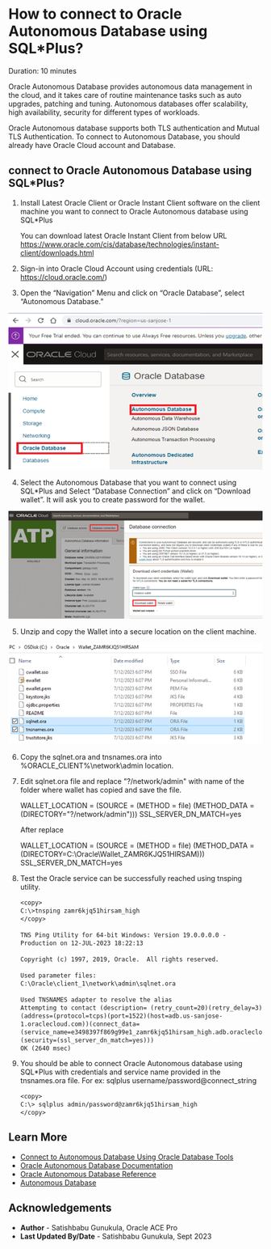 # How to connect to Oracle Autonomous Database using SQL*Plus?

Duration: 10 minutes

Oracle Autonomous Database provides autonomous data management in the cloud, and it takes care of routine maintenance tasks such as auto upgrades, patching and tuning. Autonomous databases offer scalability, high availability, security for different types of workloads. 

Oracle Autonomous database supports both TLS authentication and Mutual TLS Authentication. To connect to Autonomous Database, you should already have Oracle Cloud account and Database.  

## connect to Oracle Autonomous Database using SQL*Plus?

1.	Install Latest Oracle Client or Oracle Instant Client software on the client machine you want to connect to Oracle Autonomous database using SQL*Plus 

	You can download latest Oracle Instant Client from below URL 
	https://www.oracle.com/cis/database/technologies/instant-client/downloads.html

2.	Sign-in into Oracle Cloud Account using credentials (URL: https://cloud.oracle.com/)

3. Open the “Navigation” Menu and click on “Oracle Database”, select “Autonomous Database.”

![ Autonomous Database](images/pic3.png)

4. Select the Autonomous Database that you want to connect using SQL*Plus and Select “Database Connection” and click on “Download wallet”. It will ask you to create password for the wallet. 

![ Download Wallet](images/pic4.png)

5. Unzip and copy the Wallet into a secure location on the client machine. 

![ Copy Wallet](images/pic5.png)

6. Copy the sqlnet.ora and tnsnames.ora into %ORACLE_CLIENT%\network\admin location.

7. Edit sqlnet.ora file and replace "?/network/admin" with name of the folder where wallet has copied and save the file.

	WALLET_LOCATION = (SOURCE = (METHOD = file) (METHOD_DATA = (DIRECTORY="?/network/admin")))
	SSL_SERVER_DN_MATCH=yes

	After replace

	WALLET_LOCATION = (SOURCE = (METHOD = file) (METHOD_DATA = (DIRECTORY=C:\Oracle\Wallet_ZAMR6KJQ51HIRSAM)))
	SSL_SERVER_DN_MATCH=yes


8. Test the Oracle service can be successfully reached using tnsping utility.

	```
	<copy>
	C:\>tnsping zamr6kjq51hirsam_high
	</copy>
	
	TNS Ping Utility for 64-bit Windows: Version 19.0.0.0.0 - Production on 12-JUL-2023 18:22:13

	Copyright (c) 1997, 2019, Oracle.  All rights reserved.

	Used parameter files:
	C:\Oracle\client_1\network\admin\sqlnet.ora

	Used TNSNAMES adapter to resolve the alias
	Attempting to contact (description= (retry_count=20)(retry_delay=3)(address=(protocol=tcps)(port=1522)(host=adb.us-sanjose-1.oraclecloud.com))(connect_data=(service_name=e3498397f869g99e1_zamr6kjq51hirsam_high.adb.oraclecloud.com))(security=(ssl_server_dn_match=yes)))
	OK (2640 msec)
	```

9. You should be able to connect Oracle Autonomous database using SQL*Plus with credentials and service name provided in the tnsnames.ora file.
	For ex: sqlplus username/password@connect_string

	```
	<copy>
	C:\> sqlplus admin/password@zamr6kjq51hirsam_high
	</copy>
	```

## Learn More

* [Connect to Autonomous Database Using Oracle Database Tools](https://docs.oracle.com/en/cloud/paas/autonomous-database/adbsa/connect-tools.html#GUID-CF6C7E1B-D0D4-4641-BADA-5C57DEA7C73B)
* [Oracle Autonomous Database Documentation](https://docs.oracle.com/en/cloud/paas/autonomous-database/shared/index.html)
* [Oracle Autonomous Database Reference](https://www.oracleracexpert.com/search/label/Autonomous%20Database)
* [Autonomous Database](https://www.oracle.com/autonomous-database/)

## Acknowledgements

* **Author** - Satishbabu Gunukula, Oracle ACE Pro
* **Last Updated By/Date** - Satishbabu Gunukula,  Sept 2023
